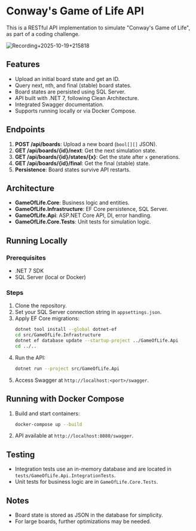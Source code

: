 # Conway's Game of Life API

This is a RESTful API implementation to simulate "Conway's Game of Life", as part of a coding challenge.

![Recording+2025-10-19+215818](https://github.com/user-attachments/assets/0063ac90-5a06-4830-8d7d-bf23ae391b8e)

## Features

- Upload an initial board state and get an ID.
- Query next, nth, and final (stable) board states.
- Board states are persisted using SQL Server.
- API built with .NET 7, following Clean Architecture.
- Integrated Swagger documentation.
- Supports running locally or via Docker Compose.

## Endpoints

1. **POST /api/boards**: Upload a new board (`bool[][]` JSON).
2. **GET /api/boards/{id}/next**: Get the next simulation state.
3. **GET /api/boards/{id}/states/{x}**: Get the state after `x` generations.
4. **GET /api/boards/{id}/final**: Get the final (stable) state.
5. **Persistence**: Board states survive API restarts.

## Architecture

- **GameOfLife.Core**: Business logic and entities.
- **GameOfLife.Infrastructure**: EF Core persistence, SQL Server.
- **GameOfLife.Api**: ASP.NET Core API, DI, error handling.
- **GameOfLife.Core.Tests**: Unit tests for simulation logic.

## Running Locally

### Prerequisites

- .NET 7 SDK
- SQL Server (local or Docker)

### Steps

1. Clone the repository.
2. Set your SQL Server connection string in `appsettings.json`.
3. Apply EF Core migrations:
    ```bash
    dotnet tool install --global dotnet-ef
    cd src/GameOfLife.Infrastructure
    dotnet ef database update --startup-project ../GameOfLife.Api
    cd ../..
    ```
4. Run the API:
    ```bash
    dotnet run --project src/GameOfLife.Api
    ```
5. Access Swagger at `http://localhost:<port>/swagger`.

## Running with Docker Compose

1. Build and start containers:
    ```bash
    docker-compose up --build
    ```
2. API available at `http://localhost:8080/swagger`.

## Testing

- Integration tests use an in-memory database and are located in `tests/GameOfLife.Api.IntegrationTests`.
- Unit tests for business logic are in `GameOfLife.Core.Tests`.

## Notes

- Board state is stored as JSON in the database for simplicity.
- For large boards, further optimizations may be needed.
